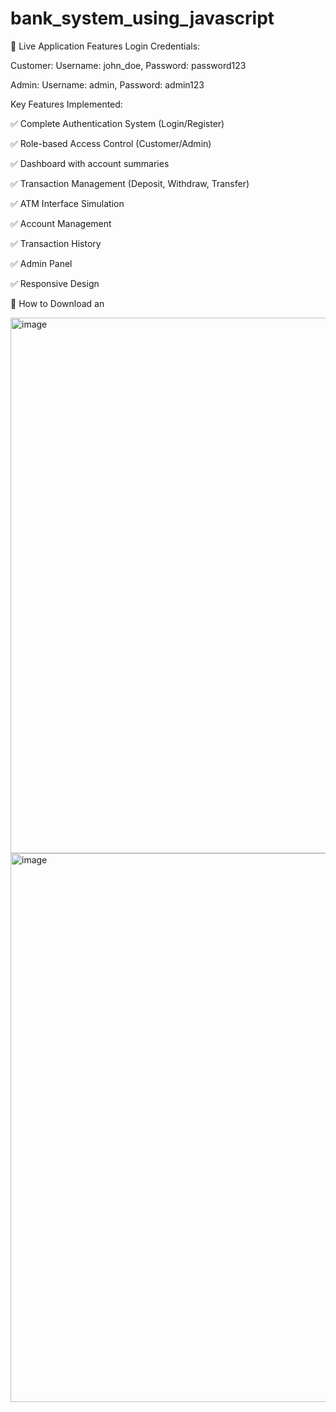 # bank_system_using_javascript

🎯 Live Application Features
Login Credentials:

Customer: Username: john_doe, Password: password123

Admin: Username: admin, Password: admin123

Key Features Implemented:

✅ Complete Authentication System (Login/Register)

✅ Role-based Access Control (Customer/Admin)

✅ Dashboard with account summaries

✅ Transaction Management (Deposit, Withdraw, Transfer)

✅ ATM Interface Simulation

✅ Account Management

✅ Transaction History

✅ Admin Panel

✅ Responsive Design

📁 How to Download an

<img width="1625" height="857" alt="image" src="https://github.com/user-attachments/assets/a048eb9f-8ff9-42da-ae09-957729adc47f" />

<img width="1861" height="878" alt="image" src="https://github.com/user-attachments/assets/f13dcb22-78e7-47e9-80e0-87445124b4d3" />


